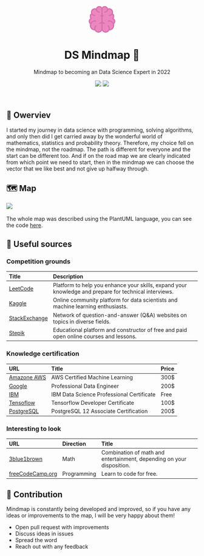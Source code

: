 <p align="center">
    <img src="./assets/img/logo.svg" width="70"/>
</p>
<h1 align="center">DS Mindmap 🚀</h1>

<p align="center">Mindmap to becoming an Data Science Expert in 2022</p>
<p align="center">
    <a href="https://github.com/AlekseevDanil"><img src="https://img.shields.io/badge/Author-AlekseevDanil-light?style=for-the-badge"/></a>
    <a href="https://opensource.org/licenses/MIT/"><img src="https://img.shields.io/badge/Licenses-MIT-light?style=for-the-badge"/></a>
</p>

<br/>

## 👀 Owerviev
I started my journey in data science with programming, solving algorithms, and only then did I get carried away by the wonderful world of mathematics, statistics and probability theory. Therefore, my choice fell on the mindmap, not the roadmap. The path is different for everyone and the start can be different too. And if on the road map we are clearly indicated from which point we need to start, then in the mindmap we can choose the vector that we like best and not give up halfway through.


## 🗺 Map
<a href="https://www.plantuml.com/plantuml/svg/jLXTZjp64NxdAJem44cs5t84n8W3mV3kpFuetf_n3gKWC0IZfbb3beRiPggBgnq51dA307dCIwwH4-GwoH7ItSETeTXSnmYGULYowx--wgvgxZTEWAKXKpJGPjaJDRF6e1OofGArOFlEBrHUOOFPBoGyL5i3cIp8pj5ffbR86cNNobjGJhOrkknbV7wTzORd12L3e_wKAVypji3mslykBDC7QmJguvfAqw0HfT48SXJvCVinU_cyjnUyvYGr_lElmQDKgDX2Z5q2MRrqz05_--illfw3W5fgGgDHlVZYnGlrxx__xS_UaEVlx2n3vkffSCNuBFlq-qykgQpad17DMpNK3-81Yv134v1PCHXTgQSrhkLPTdJq_ITh__lggxT3gSmp1fnBC6K79Rf07cfifR8c40VK7zJYTF6Rb0Xwuqruf8r_i3ULI6mNb5AF3MXh2XYvddtssOXogvwUK1cJVpPcOTdLmEhqlcLqZgnnemnVXPg1Zjk1mliQT9BkxUaoLqbY5tc-U1x-B1FMyU9LIkkaGYEa8JXByxq90Ydv186HK_hlVfydBcQth-S9yPspPfJFjx3UZ74zPsYhxov7yFYOR0E2XNfjI5IEJiO81jnNu1BGbjxOE9PRU1_ewhiEcT2bUyKwAHcdLA-sdZfoSMtLfAWrfPsV9FIRswk4Tbg34z8EWNKrocpswlbideqKpad6fBdL6-J4z1-EhzBOPhPfhSEnYKiotNqgV9bkepVKZ9KNR3KwfsfRbkaPNW13GMNZnch7BBG6BMaPNay4FZzBjzPIkDFICTIgxvOJ9KLXKWObPUKCnb4u3O-hdzGUt0Ts6XHgSa4_XrLeuGdRKMbK2oB8vb4saz7KJkZVt2ooHrB6GhM3jfbKsGYPpdOkDXKl5h8SIxqIz0pBJe4fr3cQVfaKIiVoNjc2reJifkq461PinMfRJqqwQbhB0aOKrALbaghPEIv0GBc7l5mS3S5oFFy7qL_su-KWw2KFeZyCPF_rZxy4tf2vj1pdynLAPGitPf_PZWbPITWIQyjDek_3h_5UDL5_p9rl3JIaXvDiB7ABkkEmLyQCAsXliUWq9YulZWzG9HxftSO9mnFtVv0P8Pi0dsGWJ3gX7qw7C2RPdP01tgeyPOLcjC72FvoCMHVWglwmJT-cT4K6LOt09fHRR4lQPP_wYygNNsgzNhzLLxtCPI-JUUw0VTX5WNvW-7fqBV8TEIpszeF8K2OC_7xGUzQ8vzD2u9yKER7MXMsQS0vO1i3SX75mpdwkRgaeCObgLdikhVlHdx1lLl72EaT17GJ-1--sf336akH6-8KEeDwW5iiFTPW00RRe28pIVTZ8ISZN6Bg-VyXxovif6thJicsXXCSombPT7igOG7PzFK4zFmxKKSN9h2rhZ7TmOQ1eCIr1vmHvkhOdovatdD0l21dOewIXLled36oE6WJZ7ffJYdoBMdZ2I8gesI7gKYFVsieQD0dqayXUNuVZcBDtbmAcRTEWAP2Lsph1ngLesRg65OFG7QerrO_4VB5TCHLXC64zPSH8gCa9E2mERkE6I0vtZlUYhcBjdbzVBh9HLuWkGdNrnakCb7lk7pkeIRQX2apQ_PTJ6APgnw2tsSHXWjY1IFjtDvdOkdF1Hkoyzud0CIEeBY8yw_WE4u6pNwcbjfmohX1yP2jdwqvGdJ9RdfPP-cmPYrvax9zuNTlt2KoNPvuwGZREbZjo0RmF4PcnMlmoS9yhNG6B6wddrlQb7zxvukUXzwTgMZ5mm7Wa0QO0bv2NcZOaHx4l9CoR5itiJMfgcrlMLKBFqJYxms74kO32sZPrtW9l4khXUZ0nx_0Uj2Yt--8EwQZJZoc9XbGuk8cHKGr8Z3tifMg7YDyVdIaWD3Ie0oMGviXq5m-aUo3DxEvEjExCO6xu--3kojdNPJ_ue2vnnT1B3VTkM2x9xBwL2zJn6uK69lkPaUqrAsn0Oby40_NMKV3LEsj8zgjpXeBGI8J1FtiBnq79wpjrZZQSrstFc9FJZ8BHHxPFSqK6nCPJtKUB4g2qNl5dOEm4X9pqwcevN0PhYwCtK7VOhqxlGxl6Gjtrn3wm5da_M7TDW8fGvNZ5Po_i3hB2jEhwHfSIbTTp9Dj9dcpRGOahOD22l8itP5SarcDBS1rZvC_Gn5cJemdXHIUzZ3cy5pHOsQ9FSwzSKqCzmjZiCsR66ZxAAcTezujmHtVMF76g1OR2tl-SshHiLx2YkeT3BORhO7P82UyjiX2wyOPXC8LjVCsOulNqKAOYxcIeKzF3xxH9_Vuoz024UXe-JReQdlNStCh7TjNPJY3Bla5JzFz9_0y0"><img src="https://www.plantuml.com/plantuml/svg/jLXTZjp64NxdAJem44cs5t84n8W3mV3kpFuetf_n3gKWC0IZfbb3beRiPggBgnq51dA307dCIwwH4-GwoH7ItSETeTXSnmYGULYowx--wgvgxZTEWAKXKpJGPjaJDRF6e1OofGArOFlEBrHUOOFPBoGyL5i3cIp8pj5ffbR86cNNobjGJhOrkknbV7wTzORd12L3e_wKAVypji3mslykBDC7QmJguvfAqw0HfT48SXJvCVinU_cyjnUyvYGr_lElmQDKgDX2Z5q2MRrqz05_--illfw3W5fgGgDHlVZYnGlrxx__xS_UaEVlx2n3vkffSCNuBFlq-qykgQpad17DMpNK3-81Yv134v1PCHXTgQSrhkLPTdJq_ITh__lggxT3gSmp1fnBC6K79Rf07cfifR8c40VK7zJYTF6Rb0Xwuqruf8r_i3ULI6mNb5AF3MXh2XYvddtssOXogvwUK1cJVpPcOTdLmEhqlcLqZgnnemnVXPg1Zjk1mliQT9BkxUaoLqbY5tc-U1x-B1FMyU9LIkkaGYEa8JXByxq90Ydv186HK_hlVfydBcQth-S9yPspPfJFjx3UZ74zPsYhxov7yFYOR0E2XNfjI5IEJiO81jnNu1BGbjxOE9PRU1_ewhiEcT2bUyKwAHcdLA-sdZfoSMtLfAWrfPsV9FIRswk4Tbg34z8EWNKrocpswlbideqKpad6fBdL6-J4z1-EhzBOPhPfhSEnYKiotNqgV9bkepVKZ9KNR3KwfsfRbkaPNW13GMNZnch7BBG6BMaPNay4FZzBjzPIkDFICTIgxvOJ9KLXKWObPUKCnb4u3O-hdzGUt0Ts6XHgSa4_XrLeuGdRKMbK2oB8vb4saz7KJkZVt2ooHrB6GhM3jfbKsGYPpdOkDXKl5h8SIxqIz0pBJe4fr3cQVfaKIiVoNjc2reJifkq461PinMfRJqqwQbhB0aOKrALbaghPEIv0GBc7l5mS3S5oFFy7qL_su-KWw2KFeZyCPF_rZxy4tf2vj1pdynLAPGitPf_PZWbPITWIQyjDek_3h_5UDL5_p9rl3JIaXvDiB7ABkkEmLyQCAsXliUWq9YulZWzG9HxftSO9mnFtVv0P8Pi0dsGWJ3gX7qw7C2RPdP01tgeyPOLcjC72FvoCMHVWglwmJT-cT4K6LOt09fHRR4lQPP_wYygNNsgzNhzLLxtCPI-JUUw0VTX5WNvW-7fqBV8TEIpszeF8K2OC_7xGUzQ8vzD2u9yKER7MXMsQS0vO1i3SX75mpdwkRgaeCObgLdikhVlHdx1lLl72EaT17GJ-1--sf336akH6-8KEeDwW5iiFTPW00RRe28pIVTZ8ISZN6Bg-VyXxovif6thJicsXXCSombPT7igOG7PzFK4zFmxKKSN9h2rhZ7TmOQ1eCIr1vmHvkhOdovatdD0l21dOewIXLled36oE6WJZ7ffJYdoBMdZ2I8gesI7gKYFVsieQD0dqayXUNuVZcBDtbmAcRTEWAP2Lsph1ngLesRg65OFG7QerrO_4VB5TCHLXC64zPSH8gCa9E2mERkE6I0vtZlUYhcBjdbzVBh9HLuWkGdNrnakCb7lk7pkeIRQX2apQ_PTJ6APgnw2tsSHXWjY1IFjtDvdOkdF1Hkoyzud0CIEeBY8yw_WE4u6pNwcbjfmohX1yP2jdwqvGdJ9RdfPP-cmPYrvax9zuNTlt2KoNPvuwGZREbZjo0RmF4PcnMlmoS9yhNG6B6wddrlQb7zxvukUXzwTgMZ5mm7Wa0QO0bv2NcZOaHx4l9CoR5itiJMfgcrlMLKBFqJYxms74kO32sZPrtW9l4khXUZ0nx_0Uj2Yt--8EwQZJZoc9XbGuk8cHKGr8Z3tifMg7YDyVdIaWD3Ie0oMGviXq5m-aUo3DxEvEjExCO6xu--3kojdNPJ_ue2vnnT1B3VTkM2x9xBwL2zJn6uK69lkPaUqrAsn0Oby40_NMKV3LEsj8zgjpXeBGI8J1FtiBnq79wpjrZZQSrstFc9FJZ8BHHxPFSqK6nCPJtKUB4g2qNl5dOEm4X9pqwcevN0PhYwCtK7VOhqxlGxl6Gjtrn3wm5da_M7TDW8fGvNZ5Po_i3hB2jEhwHfSIbTTp9Dj9dcpRGOahOD22l8itP5SarcDBS1rZvC_Gn5cJemdXHIUzZ3cy5pHOsQ9FSwzSKqCzmjZiCsR66ZxAAcTezujmHtVMF76g1OR2tl-SshHiLx2YkeT3BORhO7P82UyjiX2wyOPXC8LjVCsOulNqKAOYxcIeKzF3xxH9_Vuoz024UXe-JReQdlNStCh7TjNPJY3Bla5JzFz9_0y0"/></a>

The whole map was described using the PlantUML language, you can see the code [here](https://github.com/AlekseevDanil/Mindmap-Data-Science/blob/main/assets/scr/map.puml).


## 🎒 Useful sources
### Competition grounds
| **Title** | **Description** |
|:----------|:----------|
| [LeetCode](https://leetcode.com) | Platform to help you enhance your skills, expand your knowledge and prepare for technical interviews. |
| [Kaggle](https://kaggle.com) | Online community platform for data scientists and machine learning enthusiasts. |
| [StackExchange](https://stackexchange.com/sites) | Network of question-and-answer (Q&A) websites on topics in diverse fields. |
| [Stepik](https://stepik.org/learn) | Educational platform and constructor of free and paid open online courses and lessons. |

### Knowledge certification
| **URL** | **Title** | **Price** |
|:----------|:----------|:----------|
| [Amazone AWS](https://aws.amazon.com/ru/certification/certified-machine-learning-specialty/) | AWS Certified Machine Learning | 300$ |
| [Google](https://cloud.google.com/certification/data-engineer) | Professional Data Engineer | 200$ |
| [IBM](https://www.coursera.org/professional-certificates/ibm-data-science) | IBM Data Science Professional Certificate | Free |
| [Tensoflow](https://www.tensorflow.org/certificate) | Tensorflow Developer Certificate | 100$ |
| [PostgreSQL](https://www.enterprisedb.com/course/postgresql-12-associate-certification) | PostgreSQL 12 Associate Certification | 200$ |

### Interesting to look
| **URL** | **Direction** | **Title** |
|:----------|:----------|:----------|
| [3blue1brown](https://www.youtube.com/c/3blue1brown) | Math | Combination of math and entertainment, depending on your disposition. |
| [freeCodeCamp.org](https://www.youtube.com/channel/UC8butISFwT-Wl7EV0hUK0BQ) | Programming | Learn to code for free. |

## 🙌 Contribution
Mindmap is constantly being developed and improved, so if you have any ideas or improvements to the map, I will be very happy about them!

- Open pull request with improvements
- Discuss ideas in issues
- Spread the word
- Reach out with any feedback
